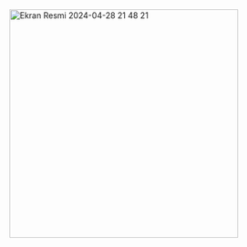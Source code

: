 <img width="401" alt="Ekran Resmi 2024-04-28 21 48 21" src="https://github.com/nisasubozkurt/I-am-Rich/assets/95681404/0b29d3da-51ae-4a8d-8d38-cacb4c2e7d57">
